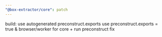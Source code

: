 ```yaml
---
"@box-extractor/core": patch
---
```


build: use autogenerated preconstruct.exports
use preconstruct.exports = true & browser/worker for core + run preconstruct fix
